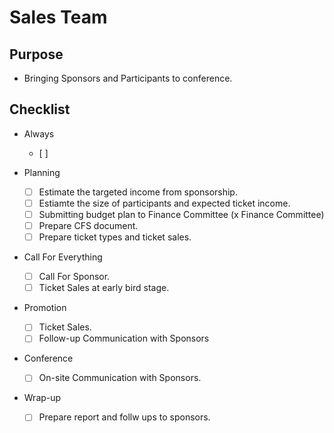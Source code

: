 # Sales Team

## Purpose

- Bringing Sponsors and Participants to conference.

## Checklist 

- Always
  - [ ] 

- Planning
  - [ ] Estimate the targeted income from sponsorship.
  - [ ] Estiamte the size of participants and expected ticket income.
  - [ ] Submitting budget plan to Finance Committee (x Finance Committee)
  - [ ] Prepare CFS document.
  - [ ] Prepare ticket types and ticket sales.

- Call For Everything
  - [ ] Call For Sponsor.
  - [ ] Ticket Sales at early bird stage.

- Promotion
  - [ ] Ticket Sales.
  - [ ] Follow-up Communication with Sponsors

- Conference
  - [ ] On-site Communication with Sponsors.

- Wrap-up
  - [ ] Prepare report and follw ups to sponsors.

